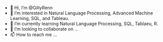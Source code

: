 - 👋 Hi, I’m @GillyRenn
- 👀 I’m interested in Natural Language Processing, Advanced Machine Learning, SQL, and Tableau. 
- 🌱 I’m currently learning Natural Language Processing, SQL, Tablaeu, R. 
- 💞️ I’m looking to collaborate on ...
- 📫 How to reach me ...

<!---
GillyRenn/GillyRenn is a ✨ special ✨ repository because its `README.md` (this file) appears on your GitHub profile.
You can click the Preview link to take a look at your changes.
--->
